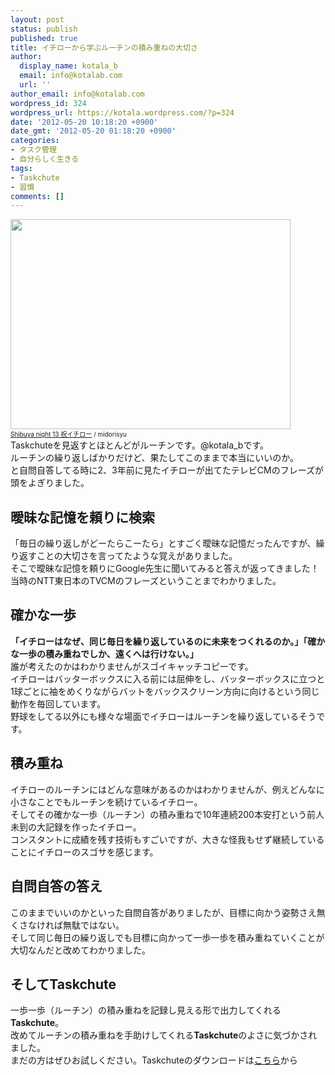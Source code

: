 ```yaml
---
layout: post
status: publish
published: true
title: イチローから学ぶルーチンの積み重ねの大切さ
author:
  display_name: kotala_b
  email: info@kotalab.com
  url: ''
author_email: info@kotalab.com
wordpress_id: 324
wordpress_url: https://kotala.wordpress.com/?p=324
date: '2012-05-20 10:18:20 +0900'
date_gmt: '2012-05-20 01:18:20 +0900'
categories:
- タスク管理
- 自分らしく生きる
tags:
- Taskchute
- 習慣
comments: []
---
```

<p><a href="http://kotalab.com/wp-content/uploads/ichiro.jpg"><img src="http://kotalab.com/wp-content/uploads/ichiro.jpg" alt="" title="ichiro" width="448" height="336" class="alignnone size-full wp-image-1149" /></a><br />
<span style="font-size:10px;"><a href="http://www.flickr.com/photos/midorisyu/3921290687/" target="_blank">Shibuya night 13 祝イチロー</a> / midorisyu</span><br />
Taskchuteを見返すとほとんどがルーチンです。@kotala_bです。<br />
ルーチンの繰り返しばかりだけど、果たしてこのままで本当にいいのか。<br />
と自問自答してる時に2、3年前に見たイチローが出てたテレビCMのフレーズが頭をよぎりました。<br />
<!--more--></p>
<h2>曖昧な記憶を頼りに検索</h2>
<p>「毎日の繰り返しがどーたらこーたら」とすごく曖昧な記憶だったんですが、繰り返すことの大切さを言ってたような覚えがありました。<br />
そこで曖昧な記憶を頼りにGoogle先生に聞いてみると答えが返ってきました！<br />
当時のNTT東日本のTVCMのフレーズということまでわかりました。</p>
<h2>確かな一歩</h2>
<p><strong>「イチローはなぜ、同じ毎日を繰り返しているのに未来をつくれるのか。」「確かな一歩の積み重ねでしか、遠くへは行けない。」</strong><br />
誰が考えたのかはわかりませんがスゴイキャッチコピーです。<br />
イチローはバッターボックスに入る前には屈伸をし、バッターボックスに立つと1球ごとに袖をめくりながらバットをバックスクリーン方向に向けるという同じ動作を毎回しています。<br />
野球をしてる以外にも様々な場面でイチローはルーチンを繰り返しているそうです。</p>
<h2>積み重ね</h2>
<p>イチローのルーチンにはどんな意味があるのかはわかりませんが、例えどんなに小さなことでもルーチンを続けているイチロー。<br />
そしてその確かな一歩（ルーチン）の積み重ねで10年連続200本安打という前人未到の大記録を作ったイチロー。<br />
コンスタントに成績を残す技術もすごいですが、大きな怪我もせず継続していることにイチローのスゴサを感じます。</p>
<h2>自問自答の答え</h2>
<p>このままでいいのかといった自問自答がありましたが、目標に向かう姿勢さえ無くさなければ無駄ではない。<br />
そして同じ毎日の繰り返しでも目標に向かって一歩一歩を積み重ねていくことが大切なんだと改めてわかりました。</p>
<h2>そしてTaskchute</h2>
<p>一歩一歩（ルーチン）の積み重ねを記録し見える形で出力してくれる<strong>Taskchute</strong>。<br />
改めてルーチンの積み重ねを手助けしてくれる<strong>Taskchute</strong>のよさに気づかされました。<br />
まだの方はぜひお試しください。Taskchuteのダウンロードは<a title="Taskchute" href="https://55auto.biz/cyblog/touroku/taskchute2c.htm" target="_blank">こちら</a>から</p>
